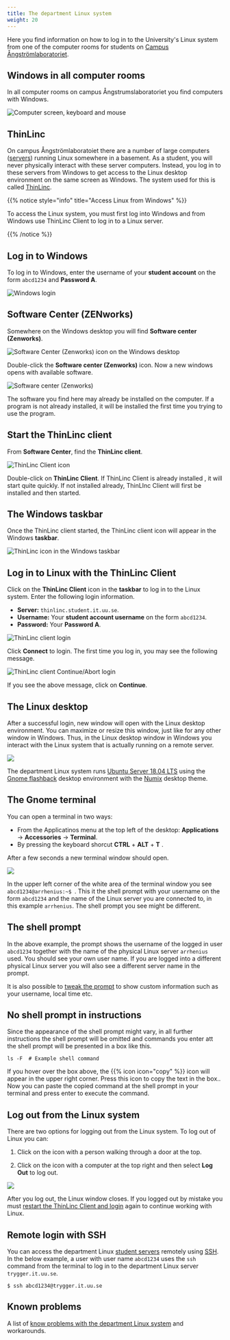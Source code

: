 ```yaml
---
title: The department Linux system
weight: 20
---
```


Here you find information on how to log in to the University's Linux system
from one of the computer rooms for students on [Campus Ångströmlaboratoriet][campus].

[campus]: https://www.uu.se/en/campus/angstrom-laboratory
## Windows in all computer rooms

In all computer rooms on campus Ångstrumslaboratoriet you find computers with
Windows. 

![Computer screen, keyboard and mouse](/v1/images/prerequisites/linux/hus-10-pc.jpg?width=400px)

## ThinLinc

On campus Ångströmlaboratoiet there are a number of large computers ([servers][server]) running
Linux somewhere in a basement. As a student, you will never physically interact
with these server computers.  Instead, you log in to these servers from Windows
to get access to the Linux desktop environment on the same screen as Windows. The system used
for this is called [ThinLinc][thinlinc].

[server]: https://en.wikipedia.org/wiki/Server_(computing)

[thinlinc]: https://en.wikipedia.org/wiki/ThinLinc

{{% notice style="info" title="Access Linux from Windows" %}}

To access the Linux system, you must first log into Windows and from
Windows use ThinLinc Client to log in to a Linux server.

{{% /notice %}}

## Log in to Windows

To log in to Windows, enter the username of your **student account** on
the form `abcd1234` and **Password A**.

![Windows login](/v1/images/prerequisites/linux/windows-10-login.jpg?width=400px)

## Software Center (ZENworks)

Somewhere on the Windows desktop you will find **Software center (Zenworks)**.

![Software Center (Zenworks) icon on the Windows desktop](/v1/images/prerequisites/linux/software-center-icon.png?width=400px)

Double-click the **Software center (Zenworks)** icon. Now a new windows opens with
available software.

![Software center (Zenworks)](/v1/images/prerequisites/linux/software-center.png?width=400px)

The software you find here may already be installed on the computer.
If a program is not already installed, it will be installed the first time you
trying to use the program.

## Start the ThinLinc client


From **Software Center**, find the  **ThinLinc client**.

![ThinLinc Client icon](/v1/images/prerequisites/linux/software-center-thinlinc-client-icon.png?width=600px)

Double-click on **ThinLinc Client**. If ThinLinc Client is already installed
, it will start quite quickly. If not installed
already, ThinLInc Client will first be installed and then started. 

## The Windows taskbar

Once the ThinLinc client started, the ThinLinc client icon will appear in the
Windows **taskbar**.

![ThinLinc icon in the Windows taskbar](/v1/images/prerequisites/linux/windows-taskbar-thinlinc-client.png?width=600px)
 
## Log in to Linux with the ThinLinc Client

Click on the **ThinLinc Client** icon in the **taskbar** to log in to the Linux
system. Enter the following login information.  

- **Server:**  `thinlinc.student.it.uu.se`.
- **Username:** Your **student account username** on the form `abcd1234`.
- **Password:** Your **Password A**.


![ThinLinc client login](/v1/images/prerequisites/linux/thinlinc-login.png?width=400px)

Click **Connect** to login. The first time you log in, you may see 
the following message.

![ThinLinc client Continue/Abort login](/v1/images/prerequisites/linux/trust-this-host.png?width=400px)

If you see the above message, click on **Continue**. 

## The Linux desktop

After a successful login, new window will open with the Linux desktop environment.
You can maximize or resize this window, just like for any other window in
Windows. Thus, in the Linux desktop window in Windows you interact with the
Linux system that is actually running on a remote server. 

![](/v1/images/prerequisites/linux/linux-desktop.png?width=600px)

The department Linux system runs [Ubuntu Server 18.04 LTS][18-04-lts] using the
[Gnome flashback][gnome-flashback] desktop environment with the
[Numix][numix] desktop theme.


[18-04-lts]: http://releases.ubuntu.com/18.04/
[gnome-flashback]: https://linuxconfig.org/ubuntu-20-04-gnome-flashback-desktop-installation
[numix]: https://numixproject.github.io/

## The Gnome terminal

You can open a terminal in two ways:

* From the Applicatinos menu at the top left of the desktop:  **Applications** → **Accessories** → **Terminal**.
* By pressing the keyboard shorcut **CTRL** + **ALT** + **T** .

After a few seconds a new terminal window should open.

![](/v1/images/prerequisites/linux/shell-and-terminal/terminal-1.png)

In the upper left corner of the white area of the terminal window you see
`abcd1234@arrhenius:~$ `. This it the shell prompt with your username on the form
`abcd1234` and the name of the Linux server you are
connected to, in this example `arrhenius`. The shell prompt you see might be
different.

## The shell prompt 

In the above example, the prompt shows the username of the logged in user `abcd1234`
together with the name of the physical Linux server `arrhenius` used. You should
see your own user name. If you are logged into a different physical Linux server
you will also see a different server name in the prompt.

It is also possible to [tweak the prompt][tweak-prompt] to show custom
information such as your username, local time etc.

[tweak-prompt]: https://help.ubuntu.com/community/CustomizingBashPrompt

## No shell prompt in instructions

Since the appearance of the shell prompt might vary, in all further instructions
the shell prompt will be omitted and commands you enter att the shell prompt will be 
presented in a box like this.

``` text
ls -F  # Example shell command
```

If you hover over the box above, the {{% icon icon="copy" %}} icon will appear
in the upper right corner. Press this icon to copy the text in the box.. Now you
can paste the copied command at the shell prompt in your terminal and press
enter to execute the command. 

## Log out from the Linux system

There are two options for logging out from the Linux system. To log out of Linux you can:

1. Click on the icon with a person walking through a door at the top. 

2. Click on the icon with a computer at the top right and then select **Log Out**
to log out.

![](/v1/images/prerequisites/linux/linux-log-out.png?width=600px)

After you log out, the Linux window closes. If you logged out by mistake
you must [restart the ThinLinc Client and
login](#start-the-thinlinc-client) again to continue working with Linux.

## Remote login with SSH

You can access the department Linux [student servers][linux-hosts] remotely
using [SSH][ssh-wp]. In the below example, a user with user name `abcd1234` uses
the `ssh` command from the terminal to log in to the department Linux server
`trygger.it.uu.se`.


[linux-hosts]: http://www.it.uu.se/datordrift/maskinpark/linux

[ssh-wp]: https://en.wikipedia.org/wiki/SSH_(Secure_Shell)

``` shell
$ ssh abcd1234@trygger.it.uu.se
```

## Known problems

A list of [know problems with the department Linux
system](http://www.it.uu.se/datordrift/faq/thinlinc) and workarounds.